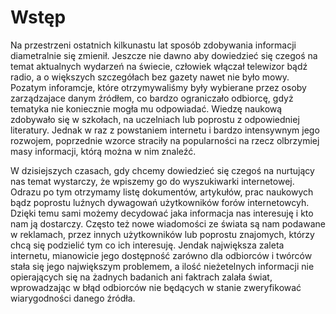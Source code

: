 # Wstęp

  Na przestrzeni ostatnich kilkunastu lat sposób zdobywania informacji diametralnie się zmienił. Jeszcze nie dawno aby dowiedzieć się czegoś na temat aktualnych wydarzeń na świecie, człowiek włączał telewizor bądź radio, a o większych szczegółach bez gazety nawet nie było mowy. Pozatym inforamcje, które otrzymywaliśmy były wybierane przez osoby zarządzajace danym źródłem, co bardzo ograniczało odbiorcę, gdyż tematyka nie koniecznie mogła mu odpowiadać. Wiedzę naukową zdobywało się w szkołach, na uczelniach lub poprostu z odpowiedniej literatury. Jednak w raz z powstaniem internetu i bardzo intensywnym jego rozwojem, poprzednie wzorce straciły na popularności na rzecz olbrzymiej masy informacji, którą można w nim znaleźć.

 W dzisiejszych czasach, gdy chcemy dowiedzieć się czegoś na nurtujący nas temat wystarczy, że wpiszemy go do wyszukiwarki internetowej. Odrazu po tym otrzymamy listę dokumentów, artykułów, prac naukowych bądz poprostu luźnych dywagowań użytkowników forów internetowcyh. Dzięki temu sami możemy decydować jaka informacja nas interesuję i kto nam ją dostarczy. Często też nowe wiadomości ze świata są nam podawane w reklamach, przez innych użytkowników lub poprostu znajomych, którzy chcą się podzielić tym co ich interesuję. Jendak największa zaleta internetu, mianowicie jego dostępność zarówno dla odbiorców i twórców stała się jego największym problemem, a ilość nieżetelnych informacji nie opierających się na żadnych badanich ani faktrach zalała świat, wprowadzając w błąd odbiorców nie będących w stanie zweryfikować wiarygodności danego źródła. 
